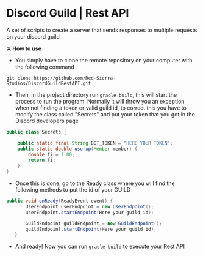 # Discord Guild | Rest API

A set of scripts to create a server that sends responses to multiple requests on your discord guild


**⚔️ How to use**
- You simply have to clone the remote repository on your computer with the following command

```
git clone https://github.com/Red-Sierra-Studios/DiscordGuildRestAPI.git
```
- Then, in the project directory run `gradle build`, this will start the process to run the program. Normally it will throw you an exception when not finding a token or valid guild id, to correct this you have to modify the class called "Secrets" and put your token that you got in the Discord developers page 
```java
public class Secrets {

    public static final String BOT_TOKEN = "HERE YOUR TOKEN";
    public static double userxp(Member member) {
        double fi = 1.00;
        return fi;
    }
}
```
- Once this is done, go to the Ready class where you will find the following methods to put the id of your GUILD
 ```java
 public void onReady(ReadyEvent event) {
        UserEndpoint userEndpoint = new UserEndpoint();
        userEndpoint.startEndpoint(Here your guild id);

        GuildEndpoint guildEndpoint = new GuildEndpoint();
        guildEndpoint.startEndpoint(Here your guild id);
    }
```
- And ready! Now you can run `gradle build` to execute your Rest API
